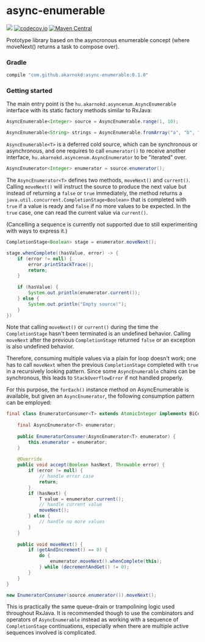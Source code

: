 # async-enumerable

<a href='https://travis-ci.org/akarnokd/async-enumerable/builds'><img src='https://travis-ci.org/akarnokd/async-enumerable.svg?branch=master'></a>
[![codecov.io](http://codecov.io/github/akarnokd/async-enumerable/coverage.svg?branch=master)](http://codecov.io/github/akarnokd/async-enumerable?branch=master)
[![Maven Central](https://maven-badges.herokuapp.com/maven-central/com.github.akarnokd/async-enumerable/badge.svg)](https://maven-badges.herokuapp.com/maven-central/com.github.akarnokd/async-enumerable)

Prototype library based on the asyncronous enumerable concept (where moveNext() returns a task to compose over). 

### Gradle

```groovy
compile "com.github.akarnokd:async-enumerable:0.1.0"
```

### Getting started

The main entry point is the `hu.akarnokd.asyncenum.AsyncEnumerable` interface with its static factory methods similar to RxJava:

```java
AsyncEnumerable<Integer> source = AsyncEnumerable.range(1, 10);

AsyncEnumerable<String> strings = AsyncEnumerable.fromArray("a", "b", "c", "d");
```

`AsyncEnumerable<T>` is a deferred cold source, which can be synchronous or asynchronous, and one 
requires to call `enumerator()` to receive another interface,
`hu.akarnokd.asyncenum.AsyncEnumerator` to be "iterated" over.

```java
AsyncEnumerator<Integer> enumerator = source.enumerator();
```

The `AsyncEnumerator<T>` defines two methods, `moveNext()` and `current()`. Calling `moveNext()` will instruct the
source to produce the next value but instead of returning a `false` or `true` immediately, the method returns a
`java.util.concurrent.CompletionStage<Boolean>` that is completed with `true` if a value is ready and `false` if no
more values to be expected. In the `true` case, one can read the current value via `current()`. 

(Cancelling a sequence is currently not supported due to still experimenting with ways to express it.)

```java
CompletionStage<Boolean> stage = enumerator.moveNext();

stage.whenComplete((hasValue, error) -> {
    if (error != null) {
        error.printStackTrace();
        return;
    }
    
    if (hasValue) {
        System.out.println(enumerator.current());
    } else {
        System.out.println("Empty source!");
    }
})
```

Note that calling `moveNext()` or `current()` during the time the `CompletionStage` hasn't been terminated is an 
undefined behavior. Calling `moveNext` after the previous `CompletionStage` returned `false` or an exception is
also undefined behavior.

Therefore, consuming multiple values via a plain for loop doesn't work; one has to call `moveNext` when the previous
`CompletionStage` completed with `true` in a recursively looking pattern. Since some `AsyncEnumerable` chains can
be synchronous, this leads to `StackOverflowError` if not handled properly. 

For this purpose, the `forEach()` instance method on AsyncEnumerable is available, but given an `AsyncEnumerator`, 
the following consumption pattern can be employed:

```java
final class EnumeratorConsumer<T> extends AtomicInteger implements BiConsumer<Boolean, Throwable> {
    
    final AsyncEnumerator<T> enumerator;
    
    public EnumeratorConsumer(AsyncEnumerator<T> enumerator) {
        this.enumerator = enumerator;
    }
    
    @Override
    public void accept(Boolean hasNext, Throwable error) {
        if (error != null) {
            // handle error case
            return;
        }
        if (hasNext) {
            T value = enumerator.current();
            // handle current value
            moveNext();   
        } else {
            // handle no more values
        }
    }
    
    public void moveNext() {
        if (getAndIncrement() == 0) {
            do {
                enumerator.moveNext().whenComplete(this);
            } while (decrementAndGet() != 0);
        }
    }
}

new EnumeratorConsumer(source.enumerator()).moveNext();
```

This is practically the same queue-drain or trampolining logic used throughout RxJava. It is recommended though
to use the combinators and operators of `AsyncEnumerable` instead as working with a sequence of `CompletionStage`
continuations, especially when there are multiple active sequences involved is complicated.